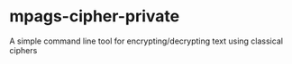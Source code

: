 # mpags-cipher-private
A simple command line tool for encrypting/decrypting text using classical ciphers
